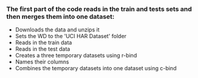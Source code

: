 ### The first part of the code reads in the train and tests sets and then merges them into one dataset:
  * Downloads the data and unzips it 
  * Sets the WD to the 'UCI HAR Dataset' folder
  * Reads in the train data
  * Reads in the test data
  * Creates a three temporary datasets using r-bind
  * Names their columns 
  * Combines the temporary datasets into one dataset using c-bind
